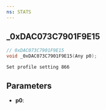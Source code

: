 ```yaml
---
ns: STATS
---
```

## _0xDAC073C7901F9E15

```c
// 0xDAC073C7901F9E15
void _0xDAC073C7901F9E15(Any p0);
```

```
Set profile setting 866  
```

## Parameters
* **p0**: 

